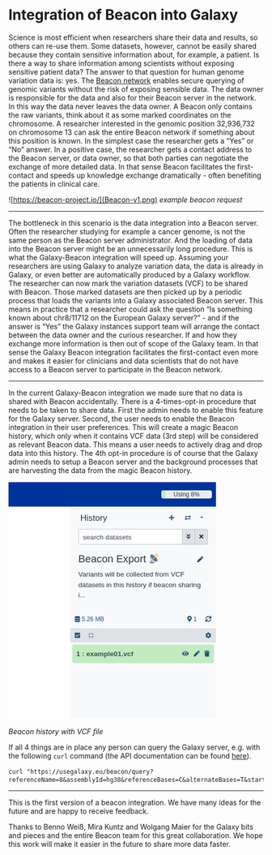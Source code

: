 # Integration of Beacon into Galaxy
Science is most efficient when researchers share their data and results, so others can re-use them. Some datasets, however, cannot be easily shared because they contain sensitive information about, for example, a patient. Is there a way to share information among scientists without exposing sensitive patient data? The answer to that question for human genome variation data is: yes. 
The [Beacon network](https://beacon-network.org/#/) enables secure querying of genomic variants without the risk of exposing sensible data. The data owner is responsible for the data and also for their Beacon server in the network. In this way the data never leaves the data owner. A Beacon only contains the raw variants, think about it as some marked coordinates on the chromosome.
A researcher interested in the genomic position 32,936,732 on chromosome 13 can ask the entire Beacon network if something about this position is known. In the simplest case the researcher gets a “Yes” or “No” answer. In a positive case, the researcher gets a contact address to the Beacon server, or data owner, so that both parties can negotiate the exchange of more detailed data. 
In that sense Beacon facilitates the first-contact and speeds up knowledge exchange dramatically - often benefiting the patients in clinical care.


![https://beacon-project.io/](Beacon-v1.png)
*example beacon request*

---

The bottleneck in this scenario is the data integration into a Beacon server. Often the researcher studying for example a cancer genome, is not the same person as the Beacon server administrator. And the loading of data into the Beacon server might be an unnecessarily long procedure.
This is what the Galaxy-Beacon integration will speed up. Assuming your researchers are using Galaxy to analyze variation data, the data is already in Galaxy, or even better are automatically produced by a Galaxy workflow. The researcher can now mark the variation datasets (VCF) to be shared with Beacon. Those marked datasets are then picked up by a periodic process that loads the variants into a Galaxy associated Beacon server. This means in practice that a researcher could ask the question “Is something known about chr8/11712 on the European Galaxy server?” - and if the answer is “Yes” the Galaxy instances  support team will arrange the contact between the data owner and the curious researcher. If and how they exchange more information is then out of scope of the Galaxy team.
In that sense the Galaxy Beacon integration facilitates the first-contact even more and makes it easier for clinicians and data scientists that do not have access to a Beacon server to participate in the Beacon network.


---

In the current Galaxy-Beacon integration we made sure that no data is shared with Beacon accidentally. There is a 4-times-opt-in procedure that needs to be taken to share data. First the admin needs to enable this feature for the Galaxy server. Second, the user needs to enable the Beacon integration in their user preferences. This will create a magic Beacon history, which only when it contains VCF data (3rd step) will be considered as relevant Beacon data. This means a user needs to actively drag and drop data into this history. The 4th opt-in procedure is of course that the Galaxy admin needs to setup a Beacon server and the background processes that are harvesting the data from the magic Beacon history.
 
![beacon-history](beacon-history.png)

*Beacon history with VCF file*

If all 4 things are in place any person can query the Galaxy server, e.g. with the following `curl` command (the API documentation can be found [here](https://app.swaggerhub.com/apis/ELIXIR-Finland/ga-4_gh_beacon_api_specification/1.0.0-rc1)).

    curl "https://usegalaxy.eu/beacon/query?referenceName=8&assemblyId=hg38&referenceBases=C&alternateBases=T&start=11712"


----

This is the first version of a beacon integration. We have many ideas for the future and are happy to receive feedback.

Thanks to Benno Weiß, Mira Kuntz and Wolgang Maier for the Galaxy bits and pieces and the entire Beacon team for this great collaboration. We hope this work will make it easier in the future to share more data faster.
